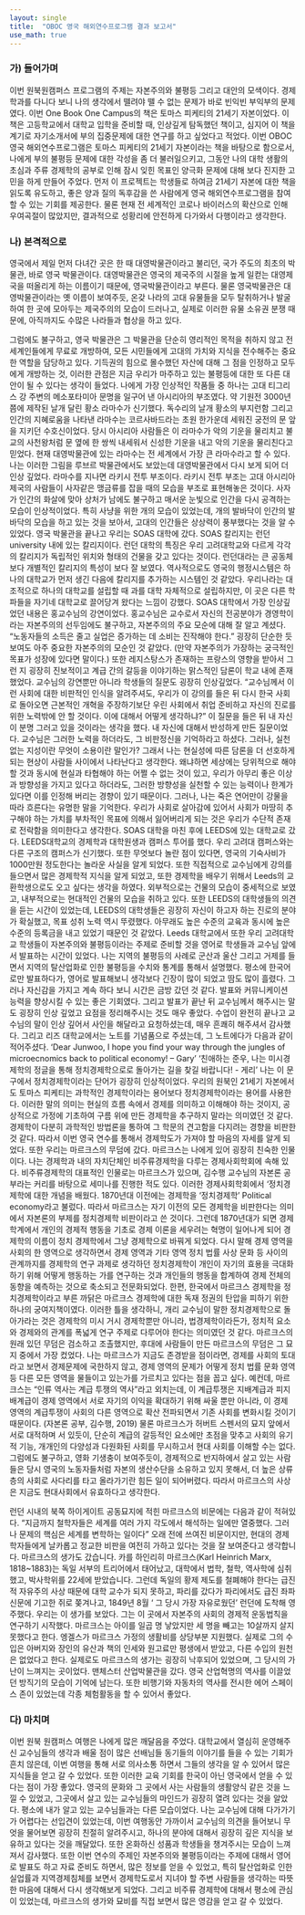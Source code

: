 ```yaml
---
layout: single
title:  "OBOC 영국 해외연수프로그램 결과 보고서"
use_math: true
---
```

### 가)	들어가며

이번 원북원캠퍼스 프로그램의 주제는 자본주의와 불평등 그리고 대안의 모색이다. 경제학과를 다니다 보니 나의 생각에서 뗄려야 뗄 수 없는 문제가 바로 빈익빈 부익부의 문제였다. 이번 One Book One Campus의 책은 토마스 피케티의 21세기 자본이었다. 이 책은 고등학교에서 대학교 입학을 준비할 때, 인상깊게 탐독했던 책이고, 심지어 이 책을 계기로 자기소개서에 부의 집중문제에 대한 연구를 하고 싶었다고 적었다. 이번 OBOC 영국 해외연수프로그램은 토마스 피케티의 21세기 자본이라는 책을 바탕으로 함으로서, 나에게 부의 불평등 문제에 대한 각성을 좀 더 불러일으키고, 그동안 나의 대학 생활의 초심과 주류 경제학의 공부로 인해 잠시 잊힌 목표인 양극화 문제에 대해 보다 진지한 고민을 하게 만들어 주었다. 
 먼저 이 프로젝트는 학생들로 하여금 21세기 자본에 대한 책을 읽도록 유도하고, 좋은 양과 질의 독후감을 쓴 사람에게 영국 해외연수프로그램을 참여할 수 있는 기회를 제공한다. 물론 현재 전 세계적인 코로나 바이러스의 확산으로 인해 우여곡절이 많았지만, 결과적으로 성황리에 안전하게 다가와서 다행이라고 생각한다. 

### 나)	본격적으로
 영국에서 제일 먼저 다녀간 곳은 한 때 대영박물관이라고 불리던, 국가 주도의 최초의 박물관, 바로 영국 박물관이다. 대영박물관은 영국의 제국주의 시절을 높게 일컫는 대영제국을 떠올리게 하는 이름이기 때문에, 영국박물관이라고 부른다. 물론 영국박물관은 대영박물관이라는 옛 이름이 보여주듯, 온갖 나라의 고대 유물들을 모두 탈취하거나 발굴하여 한 곳에 모아두는 제국주의의 모습이 드러나고, 실제로 이러한 유물 소유권 분쟁 때문에, 아직까지도 수많은 나라들과 협상을 하고 있다.


 그럼에도 불구하고, 영국 박물관은 그 박물관을 단순히 영리적인 목적을 취하지 않고 전 세계인들에게 무료로 개방하여, 모든 시민들에게 고대의 가치와 지식을 전수해주는 중요한 역할을 담당하고 있다. 기득권의 힘으로 몰수했던 자산에 대해 그 점을 인정하고 모두에게 개방하는 것, 이러한 관점은 지금 우리가 마주하고 있는 불평등에 대한 또 다른 대안이 될 수 있다는 생각이 들었다. 
 나에게 가장 인상적인 작품들 중 하나는 고대 티그리스 강 주변의 메소포타미아 문명을 일구어 낸 아시리아의 부조였다. 약 기원전 3000년 쯤에 제작된 날개 달린 황소 라마수가 신기했다. 독수리의 날개 황소의 부지런함 그리고 인간의 지혜로움을 나타낸 라마수는 코르사바드라는 초원 한가운데 세워진 궁전의 문 앞을 지키던 수호신이었다. 당시 아시리아 사람들은 이 라마수가 악의 기운을 물리치고 불교의 사천왕처럼 문 옆에 한 쌍씩 내세워서 신성한 기운을 내고 악의 기운을 물리친다고 믿었다. 현재 대영박물관에 있는 라마수는 전 세계에서 가장 큰 라마수라고 할 수 있다. 나는 이러한 그림을 루브르 박물관에서도 보았는데 대영박물관에서 다시 보게 되어 더 인상 깊었다.
 라마수를 지나면 라키시 전투 부조이다. 라키시 전투 부조는 고대 아시리아 제국의 사람들이 사자같은 맹금류를 잡을 때의 모습을 부조로 표현해놓은 것이다. 사자가 인간의 화살에 맞아 상처가 남에도 불구하고 매서운 눈빛으로 인간을 다시 공격하는 모습이 인상적이었다. 특히 사냥을 위한 개의 모습이 있었는데, 개의 발바닥이 인간의 발바닥의 모습을 하고 있는 것을 보아서, 고대의 인간들은 상상력이 풍부했다는 것을 알 수 있었다.
 영국 박물관을 끝나고 우리는 SOAS 대학에 갔다. SOAS 칼리지는 런던 university 내에 있는 칼리지이다. 런던 대학의 특징은 우리 고려대학교와 다르게 각각의 칼리지가 독립적인 위치와 형태의 건물을 갖고 있다는 것이다. 런던대라는 큰 공동체보다 개별적인 칼리지의 특성이 보다 잘 보였다. 역사적으로도 영국의 행정시스템은 하나의 대학교가 먼저 생긴 다음에 칼리지를 추가하는 시스템인 것 같았다. 우리나라는 대조적으로 하나의 대학교를 설립할 때 과를 대학 자체적으로 설립하지만, 이 곳은 다른 학파들을 자기네 대학교로 끌어당겨 왔다는 느낌이 강했다.
SOAS 대학에서 가장 인상깊었던 내용은 홍교수님의 강연이었다. 홍교수님은 교수로서 자신의 전공분야가 경영학이라는 자본주의의 선두임에도 불구하고, 자본주의의 주요 모순에 대해 잘 알고 계셨다. “노동자들의 소득은 줄고 실업은 증가하는 데 소비는 진작해야 한다.” 굉장히 단순한 듯 보여도 아주 중요한 자본주의의 모순인 것 같았다. (만약 자본주의가 가장하는 궁극적인 목표가 성장에 있다면 말이다.) 또한 레지스탕스가 존재하는 프랑스의 영향을 받아서 그런 지 굉장히 진보적이고 계급 간의 갈등을 이야기하는 맑스적인 담론이 학교 내에 존재했었다. 
 교수님의 강연뿐만 아니라 학생들의 질문도 굉장히 인상깊었다. “교수님께서 이런 사회에 대한 비판적인 인식을 알려주셔도, 우리가 이 강의를 들은 뒤 다시 한국 사회로 돌아오면 근본적인 개혁을 주장하기보단 우린 사회에서 취업 준비하고 자신의 진로를 위한 노력밖에 안 할 것이다. 이에 대해서 어떻게 생각하냐?” 이 질문을 들은 뒤 내 자신이 분명 그러고 있을 것이라는 생각을 했다. 내 자신에 대해서 반성하게 만든 질문이었다. 
교수님은 그러한 노력을 하더라도, 그 비판정신을 기억하라고 하셨다. 그러나, 실천 없는 지성이란 무엇이 소용이란 말인가? 그래서 나는 현실성에 따른 담론을 더 선호하게 되는 현상이 사람들 사이에서 나타난다고 생각한다. 왜냐하면 세상에는 당위적으로 해야 할 것과 동시에 현실과 타협해야 하는 어쩔 수 없는 것이 있고, 우리가 아무리 좋은 이상과 방향성을 가지고 있다고 하더라도, 그러한 방향성을 실천할 수 있는 능력이나 한계가 있다면 이를 인정해 버리는 경향이 있기 때문이다. 그러나, 나는 죽은 연어만이 강물을 따라 흐른다는 유명한 말을 기억한다. 우리가 사회로 살아감에 있어서 사회가 마땅히 추구해야 하는 가치를 부차적인 목표에 의해서 잃어버리게 되는 것은 우리가 수단적 존재로 전락함을 의미한다고 생각한다. 
SOAS 대학을 마친 후에 LEEDS에 있는 대학교로 갔다. LEEDS대학교의 경제학과 대학원생과 캠퍼스 투어를 했다. 우리 고려대 캠퍼스와는 다른 구조의 캠퍼스가 신기했다. 또한 무엇보다 놀란 점이 있다면, 영국의 기숙사비가 1000만원 정도한다는 놀라운 사실을 알게 되었다. 
또한 직접적으로 교수님에게 강의를 들으면서 많은 경제학적 지식을 알게 되었고, 또한 경제학을 배우기 위해서 Leeds의 교환학생으로도 오고 싶다는 생각을 하였다. 외부적으로는 건물의 모습이 중세적으로 보였고, 내부적으로는 현대적인 건물의 모습을 취하고 있다.
또한 LEEDS의 대학생들의 의견을 듣는 시간이 있었는데, LEEDS의 대학생들은 굉장히 자신이 하고자 하는 진로의 분야가 확실했고, 목표 성취 노력 역시 뚜렸했다. 아무래도 높은 수준의 교육과 동시에 높은 수준의 등록금을 내고 있었기 때문인 것 같았다.
 Leeds 대학교에서 또한 우리 고려대학교 학생들이 자본주의와 불평등이라는 주제로 준비할 것을 영어로 학생들과 교수님 앞에서 발표하는 시간이 있었다. 나는 지역의 불평등의 사례로 군산과 울산 그리고 거제를 들면서 지역의 탈산업화로 인한 불평등을 수치와 통계를 통해서 설명했다. 평소에 한국어로만 발표하다가, 영어로 발표해보니 생각보다 긴장이 많이 되었고 땀도 많이 흘렸다. 그러나 자신감을 가지고 계속 하다 보니 시간은 금방 갔던 것 같다. 발표와 커뮤니케이션 능력을 향상시킬 수 있는 좋은 기회였다. 그리고 발표가 끝난 뒤 교수님께서 해주시는 말도 굉장히 인상 깊었고 요점을 정리해주시는 것도 매우 좋았다. 수업이 완전히 끝나고 교수님의 말이 인상 깊어서 사인을 해달라고 요청하셨는데, 매우 흔쾌히 해주셔서 감사했다. 
 그리고 리즈 대학교에서는 노트를 기념품으로 주셨는데, 그 노트에다가 다음과 같이 적어주셨다.
‘Dear Junwoo, I hope you find your way through the jungles of microecnomics back to political economy! – Gary’ 
‘친애하는 준우, 나는 미시경제학의 정글을 통해 정치경제학으로로 돌아가는 길을 찾길 바랍니다! - 게리’
나는 이 문구에서 정치경제학이라는 단어가 굉장히 인상적이었다. 우리의 원북인 21세기 자본에서도 토마스 피케티는 과학적인 경제학이라는 용어보다 정치경제학이라는 용어를 사용한다. 이러한 말의 의미는 현실의 흐름 속에서 경제를 의미하고 이해해야 하는 것이지, 공상적으로 가정에 기초하여 구름 위에 만든 경제학을 추구하지 말라는 의미였던 것 같다. 경제학이 다분히 과학적인 방법론을 통하여 그 학문의 견고함을 다지려는 경향을 비판한 것 같다. 따라서 이번 영국 연수를 통해서 경제학도가 가져야 할 마음의 자세를 알게 되었다.
또한 우리는 마르크스의 무덤에 갔다. 마르크스는 나에게 있어 굉장히 친숙한 인물이다. 나는 경제학과 내의 자치단체인 비주류경제학을 다루는 경제사회학회에 속해 있다. 비주류경제학의 대표적인 인물로는 마르크스가 있으며, 김수행 교수님의 자본론 공부라는 커리를 바탕으로 세미나를 진행한 적도 있다. 이러한 경제사회학회에서 ‘정치경제학에 대한 개념을 배웠다. 1870년대 이전에는 경제학을 ‘정치경제학’ Political economy라고 불렀다. 따라서 마르크스는 자기 이전의 모든 경제학을 비판한다는 의미에서 자본론의 부제를 정치경제학 비판이라고 쓴 것이다. 그런데 1870년대가 되면 경제학계에서 개인의 경제적 행동을 기초로 경제 이론을 세우려는 혁명이 일어나게 되어 경제학의 이름이 정치 경제학에서 그냥 경제학으로 바꿔게 되었다. 다시 말해 경제 영역을 사회의 한 영역으로 생각하면서 경제 영역과 기타 영역 정치 법률 사상 문화 등 사이의 관계까지를 경제학의 연구 과제로 생각하던 정치경제학이 개인이 자기의 효용을 극대화하기 위해 어떻게 행동하는 가를 연구하는 것과 개인들의 행동을 합계하여 경제 전체의 동향을 예측하는 것으로 축소되고 전문화되었다. 한편, 한국에서 마르크스 경제학을 정치경제학이라고 부른 까닭은 마르크스 경제학에 대한 독재 정권의 탄압을 피하기 위한 하나의 궁여지책이였다. 이러한 틀을 생각하니, 개리 교수님이 말한 정치경제학으로 돌아가라는 것은 경제학의 미시 거시 경제학뿐만 아니라, 법경제학이라든가, 정치적 요소와 경제와의 관계를 폭넓게 연구 주제로 다루어야 한다는 의미였던 것 같다.
마르크스의 원래 있던 무덤은 검소하고 조촐했지만, 후대에 사람들이 만든 마르크스의 무덤은 그 묘지 중에서 가장 컸었다. 나는 마르크스가 지금도 존경받을 점이라면, 경제를 사회의 토대라고 보면서 경제문제에 국한하지 않고, 경제 영역의 문제가 어떻게 정치 법률 문화 영역등 다른 모든 영역을 물들이고 있는가를 가르치고 있다는 점을 꼽고 싶다. 예컨데, 마르크스는 “인류 역사는 계급 투쟁의 역사”라고 외치는데, 이 계급투쟁은 지배계급과 피지배계급이 경제 영역에서 서로 자기의 이익을 확대하기 위해 싸울 뿐만 아니라, 이 경제 영역의 계급투쟁이 사회의 다른 영역으로 확산 전파되면서 기존 사회를 변화시킬 것이기 때문이다. (자본론 공부, 김수행, 2019)
 물론 마르크스가 허버트 스펜서의 묘지 앞에서 서로 대적하며 서 있듯이, 단순히 계급의 갈등적인 요소에만 초점을 맞추고 사회의 유기적 기능, 개개인의 다양성과 다원화된 사회를 무시하고서 현대 사회를 이해할 수는 없다. 그럼에도 불구하고, 영화 기생충이 보여주듯이, 경제적으로 반지하에서 살고 있는 사람들은 당시 영국의 노동자들처럼 자본의 생산수단을 소유하고 있지 못해서, 더 높은 상류층의 사회로 사다리를 타고 올라가기란 힘든 일이 되어버렸다. 따라서 마르크스의 사상은 지금도 현대사회에서 유효하다고 생각한다.

 런던 시내의 북쪽 하이게이트 공동묘지에 적힌 마르크스의 비문에는 다음과 같이 적혀있다.
“지금까지 철학자들은 세계를 여러 가지 각도에서 해석하는 일에만 열중했다. 그러나 문제의 핵심은 세계를 변학하는 일이다” 
 오래 전에 쓰여진 비문이지만, 현대의 경제학자들에게 날카롭고 정교한 비판을 여전히 가하고 있다는 것을 잘 보여준다고 생각합니다.
 마르크스의 생가도 갔습니다. 카를 하인리히 마르크스(Karl Heinrich Marx, 1818~1883)는 독일 서부의 트리어에서 태어났고, 대학에서 법학, 철학, 역사학에 심취했고, 박사학위를 22세에 받았습니다. 그런데 독일의 황제 제도를 철폐해야 한다는 급진적 자유주의 사상 때문에 대학 교수가 되지 못하고, 파리를 갔다가 파리에서도 급진 좌파 신문에 기고한 쥐로 쫒겨나고, 1849년 8월 ‘ 그 당시 가장 자유로웠던’ 런던에 도착해 영주했다. 우리는 이 생가를 보았다. 그는 이 곳에서 자본주의 사회의 경제적 운동법칙을 연구하기 시작했다. 마르크스는 아이를 일곱 명 낳았지만 세 명을 빼고는 10살까지 살지 못했다고 한다. 엥겔스가 마르크스 가정의 생활비를 상당부분 지원했다. 실제로 그의 수입은 아버지와 장인의 유산과 책의 인세와 원고료만 평생에서 받았고, 다른 수입의 원천은 없었다고 한다. 실제로도 마르크스의 생가는 굉장히 낙후되어 있었으며, 그 당시의 가난이 느껴지는 곳이었다.
 맨체스터 산업박물관을 갔다. 영국 산업혁명의 역사를 이끌었던 방직기의 모습이 기억에 남는다. 또한 비행기와 자동차의 역사를 전시한 에어 스페이스 존이 있었는데 각종 체험활동을 할 수 있어서 좋았다.

### 다) 마치며
이번 원북 원캠퍼스 여행은 나에게 많은 깨달음을 주었다. 대학교에서 열심히 운영해주신 교수님들의 생각과 배울 점이 많은 선배님들 동기들의 이야기를 들을 수 있는 기회가 흔치 않은데, 이번 여행을 통해 서로 의사소통 하면서 그들의 생각을 알 수 있어서 많은 지식들을 얻고 갈 수 있었다. 또한 이러한 교육 기회를 한국이 아닌 영국에서 얻을 수 있다는 점이 가장 좋았다. 영국의 문화와 그 곳에서 사는 사람들의 생활양식 같은 것을 느낄 수 있었고, 그곳에서 살고 있는 교수님들의 마인드가 굉장히 열려 있다는 것을 알았다. 평소에 내가 알고 있는 교수님들과는 다른 모습이었다. 나는 교수님에 대해 다가가기가 어렵다는 선입견이 있었는데, 이번 여행동안 가까이서 교수님의 의견을 들어보니 무엇을 물어보면 굉장히 친절히 알려주시고, 하나의 분야에 대해서 굉장히 깊은 지식을 보유하고 있다는 것을 깨달았다. 또한 온화하신 성품과 학생들을 챙겨주시는 모습이 느껴져서 감사했다. 또한 이번 연수의 주제인 자본주의와 불평등이라는 주제에 대해서 영어로 발표도 하고 자료 준비도 하면서, 많은 정보를 얻을 수 있었고, 특히 탈산업화로 인한 실업률과 지역경제침체를 보면서 경제학도로서 지녀야 할 주변 사람들을 생각하는 따뜻한 마음에 대해서 다시 생각해보게 되었다. 그리고 비주류 경제학에 대해서 평소에 관심이 있었는데, 마르크스의 생가와 묘비를 직접 보면서 많은 영감을 얻고 갈 수 있었다. 
